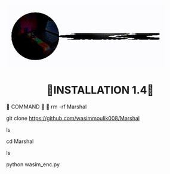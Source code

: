 ![logo](https://github.com/wasimmoulik008/wasimmoulik008/blob/main/lv_0_20230712234709.gif)
<h1 align="center">💠INSTALLATION 1.4💠</h1
<h1 align="center">💠 COMMAND 🍁 💠</h1>
rm -rf Marshal

git clone https://github.com/wasimmoulik008/Marshal

ls 

cd Marshal

ls 

python wasim_enc.py
